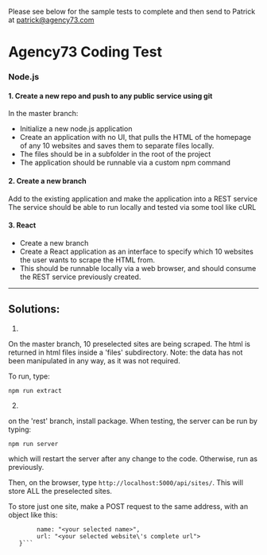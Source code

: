 Please see below for the sample tests to complete and then send to Patrick at patrick@agency73.com

# Agency73 Coding Test

### Node.js

#### 1. Create a new repo and push to any public service using git

In the master branch:

* Initialize a new node.js application
* Create an application with no UI, that pulls the HTML of the homepage of any 10 websites and saves them to separate files locally.
* The files should be in a subfolder in the root of the project 
* The application should be runnable via a custom npm command

#### 2. Create a new branch

Add to the existing application and make the application into a REST service
The service should be able to run locally and tested via some tool like cURL

#### 3. React

* Create a new branch
* Create a React application as an interface to specify which 10 websites the user wants to scrape the HTML from.
* This should be runnable locally via a web browser, and should consume the REST service previously created.

---

## Solutions:

1. 
On the master branch, 10 preselected sites are being scraped. The html is returned in html files inside a 'files' subdirectory. Note: the data has not been manipulated in any way, as it was not required.

To run, type: 

```npm run extract```

2. 
on the 'rest' branch, install package. When testing, the server can be run by typing:

```npm run server```

which will restart the server after any change to the code.
Otherwise, run as previously.

Then, on the browser, type ```http://localhost:5000/api/sites/```.
This will store ALL the preselected sites. 

To store just one site, make a POST request to the same address, with an object like this:
```{ 
        name: "<your selected name>",
        url: "<your selected website\'s complete url">
   }```